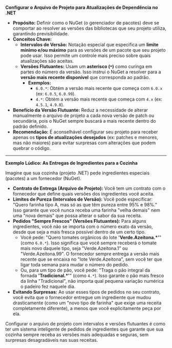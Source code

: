 **Configurar o Arquivo de Projeto para Atualizações de Dependência no .NET**

* **Propósito:** Definir como o NuGet (o gerenciador de pacotes) deve se comportar ao resolver as versões das bibliotecas que seu projeto utiliza, garantindo previsibilidade.
* **Conceitos Chave:**
    * **Intervalos de Versão:** Notação especial que especifica um **limite mínimo e/ou máximo** para as versões de um pacote que seu projeto pode usar. Isso permite um controle mais preciso sobre quais atualizações são aceitas.
    * **Versões Flutuantes:** Usam um **asterisco (`*`)** como curinga em partes do número da versão. Isso instrui o NuGet a resolver para a **versão mais recente disponível** que corresponda ao padrão.
        * **Exemplos:**
            * `6.0.*`: Obtém a versão mais recente que começa com `6.0.x` (ex: `6.0.5`, `6.0.99`).
            * `4.*`: Obtém a versão mais recente que começa com `4.x` (ex: `4.5.1`, `4.9.0`).
* **Benefício da Versão Flutuante:** Reduz a necessidade de alterar manualmente o arquivo de projeto a cada nova versão de patch ou secundária, pois o NuGet sempre buscará a mais recente dentro do padrão definido.
* **Recomendação:** É aconselhável configurar seu projeto para receber apenas os **tipos de atualizações desejados** (ex: patches e menores, mas não maiores) para evitar surpresas com alterações que podem quebrar o código.

---

**Exemplo Lúdico: As Entregas de Ingredientes para a Cozinha**

Imagine que sua cozinha (projeto .NET) pede ingredientes especiais (pacotes) a um fornecedor (NuGet).

* **Contrato de Entrega (Arquivo de Projeto):** Você tem um contrato com o fornecedor que define quais versões dos ingredientes você aceita.
* **Limites de Pureza (Intervalos de Versão):** Você pode especificar: "Quero farinha tipo A, mas só as que têm pureza entre 95% e 98%." Isso garante que você nunca receba uma farinha "velha demais" nem uma "nova demais" que possa alterar o sabor da sua receita.
* **Pedidos "Sempre Frescos" (Versões Flutuantes):** Para alguns ingredientes, você não se importa com o número exato da versão, desde que seja a mais fresca possível dentro de um certo tipo.
    * Você pede: "Quero tomates orgânicos do lote **'Verde.Azeitona.*'**" (como `6.0.*`). Isso significa que você sempre receberá o tomate mais novo daquele tipo, seja "Verde.Azeitona.1" ou "Verde.Azeitona.99". O fornecedor sempre entrega a versão mais recente que se encaixa no "lote Verde.Azeitona", sem você ter que ligar toda semana para mudar o número do pedido.
    * Ou, para um tipo de pão, você pede: "Traga o pão integral da fornada **'Tradicional.*'**" (como `4.*`). Isso garante o pão mais fresco da linha "Tradicional", não importa qual pequena variação numérica o padeiro fez naquele dia.
* **Evitando Surpresas:** Ao usar esses tipos de pedidos no seu contrato, você evita que o fornecedor entregue um ingrediente que mudou drasticamente (como um "novo tipo de farinha" que exige uma receita completamente diferente), a menos que você explicitamente peça por ela.

Configurar o arquivo de projeto com intervalos e versões flutuantes é como ter um sistema inteligente de pedidos de ingredientes que garante que sua cozinha sempre receba as versões mais adequadas e seguras, sem surpresas desagradáveis nas suas receitas.